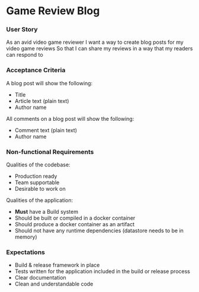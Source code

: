# Game Review Blog


### User Story

As an avid video game reviewer 
I want a way to create blog posts for my video game reviews 
So that I can share my reviews in a way that my readers can respond to

### Acceptance Criteria

A blog post will show the following:
- Title
- Article text (plain text)
- Author name

All comments on a blog post will show the following:
- Comment text (plain text) 
- Author name

### Non-functional Requirements

Qualities of the codebase: 
- Production ready
- Team supportable
- Desirable to work on

Qualities of the application:
- **Must** have a Build system
- Should be built or compiled in a docker container
- Should produce a docker container as an artifact
- Should not have any runtime dependencies (datastore needs to be in memory)

### Expectations

- Build & release framework in place
- Tests written for the application included in the build or release process
- Clear documentation
- Clean and understandable code
